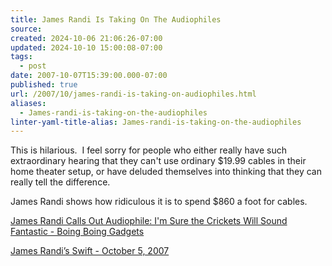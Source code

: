 ```yaml
---
title: James Randi Is Taking On The Audiophiles
source: 
created: 2024-10-06 21:06:26-07:00
updated: 2024-10-10 15:00:08-07:00
tags:
  - post
date: 2007-10-07T15:39:00.000-07:00
published: true
url: /2007/10/james-randi-is-taking-on-audiophiles.html
aliases:
  - James-randi-is-taking-on-the-audiophiles
linter-yaml-title-alias: James-randi-is-taking-on-the-audiophiles
---
```



This is hilarious.  I feel sorry for people who either really have such extraordinary hearing that they can't use ordinary $19.99 cables in their home theater setup, or have deluded themselves into thinking that they can really tell the difference.  
  
James Randi shows how ridiculous it is to spend $860 a foot for cables.  
  
[James Randi Calls Out Audiophile: I'm Sure the Crickets Will Sound Fantastic - Boing Boing Gadgets](http://gadgets.boingboing.net/2007/10/01/james-randi-calls-ou.html)  
  
[James Randi’s Swift - October 5, 2007](http://www.randi.org/jr/2007-10/100507web.html#i9)